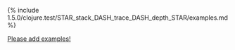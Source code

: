 {% include 1.5.0/clojure.test/STAR_stack_DASH_trace_DASH_depth_STAR/examples.md %}

[Please add examples!](https://github.com/arrdem/grimoire/edit/master/_includes/1.6.0/clojure.test/STAR_stack_DASH_trace_DASH_depth_STAR/examples.md)
